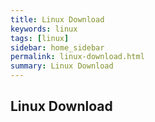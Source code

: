 ```yaml
---
title: Linux Download 
keywords: linux 
tags: [linux]
sidebar: home_sidebar
permalink: linux-download.html
summary: Linux Download
---
```


## Linux Download